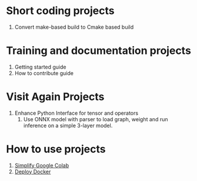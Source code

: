 # Short coding projects

1. Convert make-based build to Cmake based build

# Training and documentation projects
1. Getting started guide
1. How to contribute guide

# Visit Again Projects
1. Enhance Python Interface for tensor and operators 
   1. Use ONNX model with parser to load graph, weight and run inference on a simple 3-layer model.

# How to use projects
1. [Simplify Google Colab](https://colab.research.google.com/drive/1EKgQcMCHr-0OsG9qJ4wXv7J4JFlPY7CK)
1. [Deploy Docker](https://help.github.com/en/articles/configuring-docker-for-use-with-github-package-registry)
